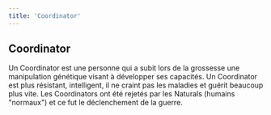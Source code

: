 ```yaml
---
title: 'Coordinator'
---
```


Coordinator
-----------

Un Coordinator est une personne qui a subit lors de la grossesse une manipulation génétique visant à développer ses capacités. Un Coordinator est plus résistant, intelligent, il ne craint pas les maladies et guérit beaucoup plus vite. Les Coordinators ont été rejetés par les Naturals (humains "normaux") et ce fut le déclenchement de la guerre.